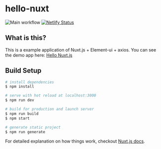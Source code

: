 # hello-nuxt

![Main workflow](https://github.com/aytdm/hello-nuxt/workflows/Main%20workflow/badge.svg?branch=master)
[![Netlify Status](https://api.netlify.com/api/v1/badges/27704670-7882-4d49-94c2-9f34f7e5fe02/deploy-status)](https://app.netlify.com/sites/hello-nuxt-use-vuex-store/deploys)

## What is this?

This is a example application of Nuxt.js + Element-ui + axios.
You can see the demo app here: [Hello Nuxt.js](https://hello-nuxt-use-vuex-store.netlify.com/)

## Build Setup

``` bash
# install dependencies
$ npm install

# serve with hot reload at localhost:3000
$ npm run dev

# build for production and launch server
$ npm run build
$ npm start

# generate static project
$ npm run generate
```

For detailed explanation on how things work, checkout [Nuxt.js docs](https://nuxtjs.org).